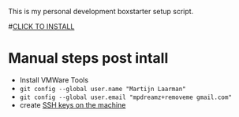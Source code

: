 This is my personal development boxstarter setup script. 


#[CLICK TO INSTALL](http://boxstarter.org/package/nr/url?https://raw.githubusercontent.com/Mpdreamz/my-boxstarter/master/boxstarter.txt)


# Manual steps post intall
- Install VMWare Tools
- `git config --global user.name "Martijn Laarman"`
- `git config --global user.email "mpdreamz+removeme gmail.com"`
- create [SSH keys on the machine](https://help.github.com/articles/generating-ssh-keys/#platform-windows)
